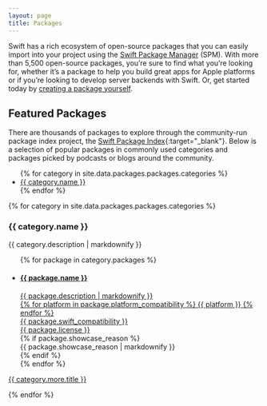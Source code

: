 ```yaml
---
layout: page
title: Packages
---
```


Swift has a rich ecosystem of open-source packages that you can easily import into your project using the [Swift Package Manager](/package-manager/) (SPM). With more than 5,500 open-source packages, you’re sure to find what you’re looking for, whether it’s a package to help you build great apps for Apple platforms or if you’re looking to develop server backends with Swift. Or, get started today by [creating a package yourself](https://developer.apple.com/documentation/xcode/creating-a-standalone-swift-package-with-xcode).

## Featured Packages

There are thousands of packages to explore through the community-run package index project, the [Swift Package Index](https://swiftpackageindex.com/){:target="_blank"}. Below is a selection of popular packages in commonly used categories and packages picked by podcasts or blogs around the community.

<ul>
  {% for category in site.data.packages.packages.categories %}
  <li><a href="#{{ category.anchor }}-packages">{{ category.name }}</a></li>
  {% endfor %}
</ul>

{% for category in site.data.packages.packages.categories %}
<h3 id="{{ category.anchor }}-packages">{{ category.name }}</h3>
<p>{{ category.description | markdownify }}</p>
<ul class="package-list-v1">
  {% for package in category.packages %}
  <li class="{% if package.showcase_reason %}showcase{% endif %}">
    <a href="{{ package.url }}" target="_blank">
      <h4><span>{{ package.name }}</span></h4>
      <section class="description">
        {{ package.description | markdownify }}
      </section>
      <section class="metadata">
        <div class="platform-compatibility" title="{{ package.platform_compatibility_tooltip }}">
        {% for platform in package.platform_compatibility %}
          <span>{{ platform }}</span>
        {% endfor %}
        </div>
        <div class="swift-compatibility" title="Swift version compatibility">
          <span>{{ package.swift_compatibility }}</span>
        </div>
        <div class="license" title="Package license">
          <span>{{ package.license }}</span>
        </div>
      </section>
    </a>
    {% if package.showcase_reason %}
    <section class="showcase-reason">
      {{ package.showcase_reason | markdownify }}
    </section>
    {% endif %}
  </li>
  {% endfor %}
</ul>

<p class="more">
  <a href="{{ category.more.url }}" target="_blank">{{ category.more.title }}</a>
</p>
{% endfor %}
